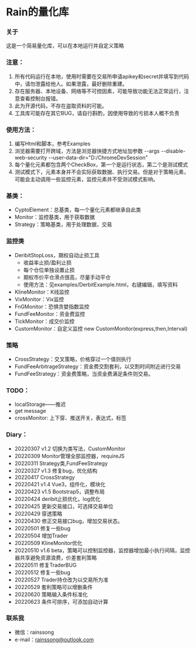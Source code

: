 # Rain的量化库

### 关于
这是一个简易量化库，可以在本地运行并自定义策略

### 注意：

1. 所有代码运行在本地，使用时需要在交易所申请apikey和secret并填写到代码中，请勿泄露给他人。如果泄露，最好删除重建。
2. 存在服务器、本地设备、网络等不可控因素，可能导致功能无法正常运行，注意查看控制台报错。
3. 此为开源代码，不存在盗取资料的可能。
4. 工具库可能存在其它BUG，请自行斟酌，因使用导致的亏损本人概不负责

### 使用方法：
1. 编写Html和脚本，参考Examples
2. 浏览器需要打开跨域，方法是浏览器快捷方式地址加参数 --args --disable-web-security --user-data-dir="D:/ChromeDevSession"
3. 每个量化元素都包含两个CheckBox，第一个是运行状态，第二个是测试模式
4. 测试模式下，元素本身并不会实际获取数据、执行交易。但是对于策略元素，可能会主动调用一些监控元素，监控元素并不受测试模式影响。

### 基类：

* CyptoElement：总基类，每一个量化元素都继承自此类
* Monitor：监控基类，用于获取数据
* Strategy：策略基类，用于处理数据，交易

### 监控类
* DeribitStopLoss，期权自动止损工具
  * 收益率止损/盈利止损
  * 每个仓位单独设置止损
  * 期权市价平仓滑点很高，尽量手动平仓
  * 使用方法：见examples/DerbitExample.html，右键编辑，填写资料
* KlineMonitor：K线监控
* VixMonitor：Vix监控
* FnGMonitor：恐惧贪婪指数监控
* FundFeeMonitor：资金费监控
* TickMonitor：成交价监控
* CustomMonitor：自定义监控 new CustomMonitor(express,then,Interval)

### 策略
* CrossStrategy：交叉策略，价格穿过一个值则执行
* FundFeeArbitrageStrategy：资金费交割套利，以交割时间附近进行交易
* FundFeeStrategy：资金费策略，当资金费满足条件则交易。


### TODO：
* localStorage——推迟
* get message
* crossMonitor: 上下穿、推送开关，表达式，标签

### Diary：
* 20220307 v1.2 切换为类写法，CustomMonitor
* 20220309 Monitor管理全部监控器，requireJS
* 20220311 Strategy类,FundFeeStrategy
* 20220327 v1.3 修复bug，优化结构
* 20220417 CrossStrategy
* 20220421 v1.4 Vue3，组件化，模块化
* 20220423 v1.5 Bootstrap5，调整布局
* 20220424 deribit止损优化，log优化
* 20220425 更新交易接口，可选择交易单位
* 20220429 穿透策略
* 20220430 修正交易接口bug，增加交易状态。
* 20220501 修复一些bug
* 20220504 增加Trader
* 20220509 KlineMonitor优化
* 20220510 v1.6 beta，策略可以控制监控器，监控器增加最小执行间隔，监控器共享避免资源浪费，价差套利策略
* 20220511 修复TraderBUG
* 20220512 修复一些bug
* 20220527 Trader持仓改为以交易所为准
* 20220529 套利策略可以增删条件
* 20220620 策略输入条件标准化
* 20220623 条件可排序，可添加自动计算



### 联系我
* 微信：rainssong
* e-mail：rainssong@outlook.com
